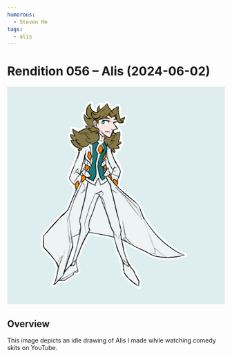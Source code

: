 ```yaml
---
humorous:
  - Steven He
tags:
  - alis
---
```


# Rendition 056 – Alis (2024-06-02)

<img src="assets/2024-06-02_image-166.png">

## Overview

This image depicts an idle drawing of Alis I made while watching comedy skits on YouTube.
